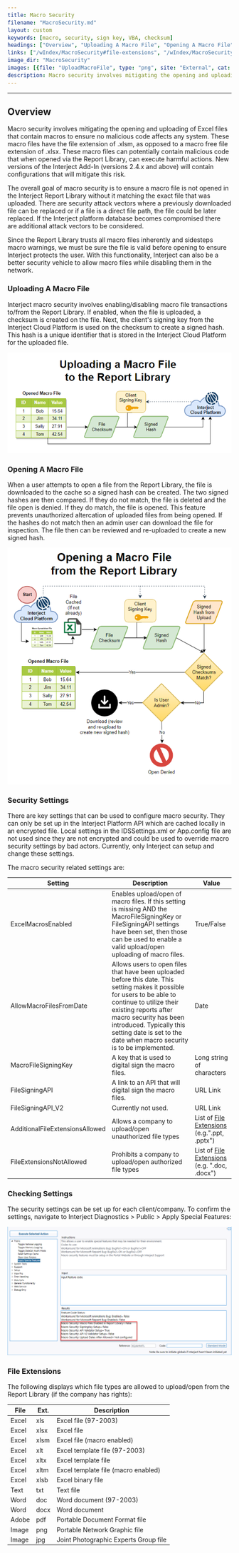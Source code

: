 ```yaml
---
title: Macro Security
filename: "MacroSecurity.md"
layout: custom
keywords: [macro, security, sign key, VBA, checksum]
headings: ["Overview", "Uploading A Macro File", "Opening A Macro File", "Security Settings", "Checking Settings", "File Extensions"]
links: ["/wIndex/MacroSecurity#file-extensions", "/wIndex/MacroSecurity#file-extensions"]
image_dir: "MacroSecurity"
images: [{file: "UploadMacroFile", type: "png", site: "External", cat: "Flow Chart", sub: "Uploading Macro File", report: "", ribbon: "", config: ""}, {file: "OpenMacroFile", type: "png", site: "External", cat: "Flow Chart", sub: "Opening a Macro File", report: "", ribbon: "", config: ""}, {file: "DiagnosticsMacroSecuritySettings", type: "png", site: "Addin", cat: "Diagnostics", sub: "Apply Special Features", report: "", ribbon: "", config: ""}]
description: Macro security involves mitigating the opening and uploading of Excel files that contain macros to ensure no malicious code affects any system.
---
```

* * *

## Overview

Macro security involves mitigating the opening and uploading of Excel files that contain macros to ensure no malicious code affects any system. These macro files have the file extension of .xlsm, as opposed to a macro free file extension of .xlsx. These macro files can potentially contain malicious code that when opened via the Report Library, can execute harmful actions. New versions of the Interject Add-In (versions 2.4.x and above) will contain configurations that will mitigate this risk. 

The overall goal of macro security is to ensure a macro file is not opened in the Interject Report Library without it matching the exact file that was uploaded. There are security attack vectors where a previously downloaded file can be replaced or if a file is a direct file path, the file could be later replaced.  If the Interject platform database becomes compromised there are additional attack vectors to be considered.

Since the Report Library trusts all macro files inherently and sidesteps macro warnings, we must be sure the file is valid before opening to ensure Interject protects the user.  With this functionality, Interject can also be a better security vehicle to allow macro files while disabling them in the network.

### Uploading A Macro File

Interject macro security involves enabling/disabling macro file transactions to/from the Report Library. If enabled, when the file is uploaded, a checksum is created on the file. Next, the client's signing key from the Interject Cloud Platform is used on the checksum to create a signed hash. This hash is a unique identifier that is stored in the Interject Cloud Platform for the uploaded file.

![](/images/MacroSecurity/UploadMacroFile.png)
<br>

### Opening A Macro File

When a user attempts to open a file from the Report Library, the file is downloaded to the cache so a signed hash can be created. The two signed hashes are then compared. If they do not match, the file is deleted and the file open is denied. If they do match, the file is opened. This feature prevents unauthorized altercation of uploaded files from being opened. If the hashes do not match then an admin user can download the file for inspection. The file then can be reviewed and re-uploaded to create a new signed hash.

![](/images/MacroSecurity/OpenMacroFile.png)
<br>

### Security Settings

There are key settings that can be used to configure macro security. They can only be set up in the Interject Platform API which are cached locally in an encrypted file. Local settings in the IDSSettings.xml or App.config file are not used since they are not encrypted and could be used to override macro security settings by bad actors. Currently, only Interject can setup and change these settings.
 
The macro security related settings are:

| Setting | Description | Value |
|----|----|----|
| ExcelMacrosEnabled | Enables upload/open of macro files. If this setting is missing AND the MacroFileSigningKey or FileSigningAPI settings have been set, then those can be used to enable a valid upload/open uploading of macro files. | True/False |
| AllowMacroFilesFromDate | Allows users to open files that have been uploaded before this date. This setting makes it possible for users to be able to continue to utilize their existing reports after macro security has been introduced. Typically this setting date is set to the date when macro security is to be implemented. | Date |
| MacroFileSigningKey | A key that is used to digital sign the macro files. | Long string of characters |
| FileSigningAPI | A link to an API that will digital sign the macro files. | URL Link |
| FileSigningAPI_V2 | Currently not used. | URL Link |
| AdditionalFileExtensionsAllowed | Allows a company to upload/open unauthorized file types | List of [File Extensions](/wIndex/MacroSecurity#file-extensions) (e.g.".ppt, .pptx")|
| FileExtensionsNotAllowed | Prohibits a company to upload/open authorized file types | List of [File Extensions](/wIndex/MacroSecurity#file-extensions) (e.g. ".doc, .docx")|

### Checking Settings

The security settings can be set up for each client/company. To confirm the settings, navigate to Interject Diagnostics > Public > Apply Special Features:

![](/images/MacroSecurity/DiagnosticsMacroSecuritySettings.png)

### File Extensions

The following displays which file types are allowed to upload/open from the Report Library (if the company has rights):

| File | Ext. | Description |
|----|----|----|
| Excel | xls | Excel file (97-2003) |
| Excel | xlsx | Excel file | 
| Excel | xlsm | Excel file (macro enabled) |
| Excel | xlt | Excel template file (97-2003) |
| Excel | xltx | Excel template file |
| Excel | xltm | Excel template file (macro enabled) |
| Excel | xlsb | Excel binary file |
| Text | txt | Text file |
| Word | doc | Word document (97-2003) |
| Word | docx | Word document |
| Adobe | pdf | Portable Document Format file | 
| Image | png | Portable Network Graphic file |
| Image | jpg | Joint Photographic Experts Group file |
 
